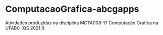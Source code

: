 # ComputacaoGrafica-abcgapps
Atividades produzidas na disciplina MCTA008-17 Computação Gráfica na UFABC (QS 2021.1).
